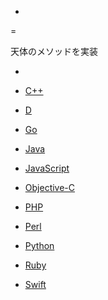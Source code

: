 -
=

天体のメソッドを実装

-

- [C++](天体.cpp)
- [D](天体.d)
- [Go](天体.go)
- [Java](天体.java)
- [JavaScript](天体.js)
- [Objective-C](天体.m)
- [PHP](天体.php)
- [Perl](天体.pl)
- [Python](天体.py)
- [Ruby](天体.rb)
- [Swift](天体.swift)
